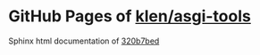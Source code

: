 GitHub Pages of [klen/asgi-tools](https://github.com/klen/asgi-tools.git)
===
Sphinx html documentation of [320b7bed](https://github.com/klen/asgi-tools/tree/320b7bedd8e4d5402d388523a23415dd05733933)
